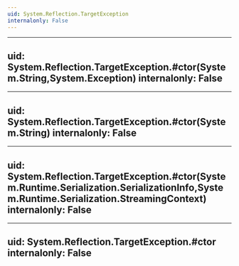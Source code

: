 ```yaml
---
uid: System.Reflection.TargetException
internalonly: False
---
```


---
uid: System.Reflection.TargetException.#ctor(System.String,System.Exception)
internalonly: False
---

---
uid: System.Reflection.TargetException.#ctor(System.String)
internalonly: False
---

---
uid: System.Reflection.TargetException.#ctor(System.Runtime.Serialization.SerializationInfo,System.Runtime.Serialization.StreamingContext)
internalonly: False
---

---
uid: System.Reflection.TargetException.#ctor
internalonly: False
---
